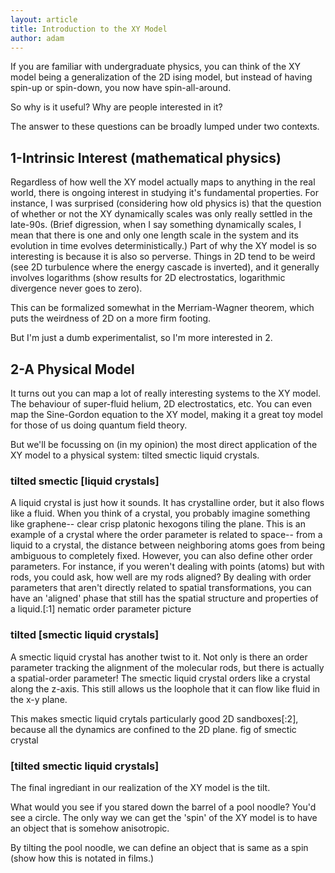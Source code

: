 ```yaml
---
layout: article
title: Introduction to the XY Model
author: adam
---
```



If you are familiar with undergraduate physics, you can think of the XY model being a generalization of the 2D ising model, but instead of having spin-up or spin-down, you now have spin-all-around.

So why is it useful? Why are people interested in it?

The answer to these questions can be broadly lumped under two contexts.
## 1-Intrinsic Interest (mathematical physics)
Regardless of how well the XY model actually maps to anything in the real world, there is ongoing interest in studying it's fundamental properties. For instance, I was surprised (considering how old physics is) that the question of whether or not the XY dynamically scales was only really settled in the late-90s. (Brief digression, when I say something dynamically scales, I mean that there is one and only one length scale in the system and its evolution in time evolves
deterministically.)
Part of why the XY model is so interesting is because it is also so perverse. Things in 2D tend to be weird (see 2D turbulence where the energy cascade is inverted), and it generally involves logarithms (show results for 2D electrostatics, logarithmic divergence never goes to zero).

This can be formalized somewhat in the Merriam-Wagner theorem, which puts the weirdness of 2D on a more firm footing. 


But I'm just a dumb experimentalist, so I'm more interested in 2.

## 2-A Physical Model
It turns out you can map a lot of really interesting systems to the XY model. The behaviour of super-fluid helium, 2D electrostatics, etc. You can even map the Sine-Gordon equation to the XY model, making it a great toy model for those of us doing quantum field theory.

But we'll be focussing on (in my opinion) the most direct application of the XY model to a physical system: tilted smectic liquid crystals.

### tilted smectic [liquid crystals]
A liquid crystal is just how it sounds. It has crystalline order, but it also flows like a fluid. When you think of a crystal, you probably imagine something like graphene-- clear crisp platonic hexogons tiling the plane. This is an example of a crystal where the order parameter is related to space-- from a liquid to a crystal, the distance between neighboring atoms goes from being ambiguous to completely fixed.
However, you can also define other order parameters. For instance, if you weren't dealing with points (atoms) but with rods, you could ask, how well are my rods aligned? By dealing with order parameters that aren't directly related to spatial transformations, you can have an 'aligned' phase that still has the spatial structure and properties of a liquid.[:1]
nematic order parameter picture
### tilted [smectic liquid crystals]

A smectic liquid crystal has another twist to it. Not only is there an order parameter tracking the alignment of the molecular rods, but there is actually a spatial-order parameter! The smectic liquid crystal orders like a crystal along the z-axis. This still allows us the loophole that it can flow like fluid in the x-y plane.

This makes smectic liquid crytals particularly good 2D sandboxes[:2], because all the dynamics are confined to the 2D plane.
fig of smectic crystal
### [tilted smectic liquid crystals]

The final ingrediant in our realization of the XY model is the tilt. 

What would you see if you stared down the barrel of a pool noodle? You'd see a circle. The only way we can get the 'spin' of the XY model is to have an object that is somehow anisotropic. 

By tilting the pool noodle, we can define an object that is same as a spin (show how this is notated in films.)







